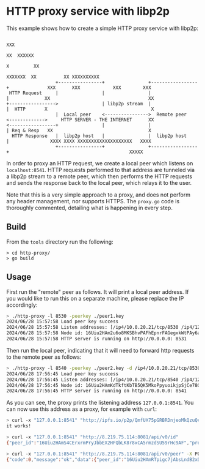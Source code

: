 # HTTP proxy service with libp2p

This example shows how to create a simple HTTP proxy service with libp2p:

```
                                                                                                    XXX
                                                                                                   XX  XXXXXX
                                                                                                  X         XX
                                                                                        XXXXXXX  XX          XX XXXXXXXXXX
                  +----------------+                +-----------------+              XXX      XXX            XXX        XXX
 HTTP Request     |                |                |                 |             XX                                    XX
+----------------->                | libp2p stream  |                 |  HTTP       X                                      X
                  |  Local peer    <---------------->  Remote peer    <------------->     HTTP SERVER - THE INTERNET      XX
<-----------------+                |                |                 | Req & Resp   XX                                   X
  HTTP Response   |  libp2p host   |                |  libp2p host    |               XXXX XXXX XXXXXXXXXXXXXXXXXXXX   XXXX
                  +----------------+                +-----------------+                                            XXXXX
```

In order to proxy an HTTP request, we create a local peer which listens on `localhost:8541`. HTTP requests performed to that address are tunneled via a libp2p stream to a remote peer, which then performs the HTTP requests and sends the response back to the local peer, which relays it to the user.

Note that this is a very simple approach to a proxy, and does not perform any header management, nor supports HTTPS. The `proxy.go` code is thoroughly commented, detailing what is happening in every step.

## Build

From the `tools` directory run the following:

```
> cd http-proxy/
> go build
```

## Usage

First run the "remote" peer as follows. It will print a local peer address. If you would like to run this on a separate machine, please replace the IP accordingly:

```sh
> ./http-proxy -l 8530 -peerkey ./peer1.key
2024/06/28 15:57:58 Load peer key success
2024/06/28 15:57:58 Listen addresses: [/ip4/10.0.20.21/tcp/8530 /ip4/127.0.0.1/tcp/8530]
2024/06/28 15:57:58 Node id: 16Uiu2HAm2u6o8MKSBhvPAFhEpnrFAGegxkWtPAy6aHfgcs8ZTM7u
2024/06/28 15:57:58 HTTP server is running on http://0.0.0.0: 8531
```

Then run the local peer, indicating that it will need to forward http requests to the remote peer as follows:

```sh
> ./http-proxy -l 8540 -peerkey ./peer2.key -d /ip4/10.0.20.21/tcp/8530/p2p/16Uiu2HAm2u6o8MKSBhvPAFhEpnrFAGegxkWtPAy6aHfgcs8ZTM7u
2024/06/28 17:56:45 Load peer key success
2024/06/28 17:56:45 Listen addresses: [/ip4/10.0.20.21/tcp/8540 /ip4/127.0.0.1/tcp/8540]
2024/06/28 17:56:45 Node id: 16Uiu2HAmKdTkftKbTB5QK5MkoPpyuoikjpSjCe78G1YjGTozEsMo
2024/06/28 17:56:45 HTTP server is running on http://0.0.0.0: 8541
```

As you can see, the proxy prints the listening address `127.0.0.1:8541`. You can now use this address as a proxy, for example with `curl`:

```sh
> curl -x "127.0.0.1:8541" "http://ipfs.io/p2p/QmfUX75pGRBRDnjeoMkQzuQczuCup2aYbeLxz5NzeSu9G6"
it works!

> curl -x "127.0.0.1:8541" "http://8.219.75.114:8081/api/v0/id"
{"peer_id":"16Uiu2HAmS4CErxrmPryJbbEX2HFQbLK8r8xCA5rmzdSU59rHc9AF","protocol_version":"aicn/0.0.1","agent_version":"v0.1.0","addresses":["/ip4/127.0.0.1/tcp/6001","/ip4/172.19.236.172/tcp/6001","/ip6/::1/tcp/6001"],"protocols":["/ipfs/ping/1.0.0","/libp2p/circuit/relay/0.2.0/stop","/AIL2/kad/1.0.0","/libp2p/autonat/1.0.0","/ipfs/id/1.0.0","/ipfs/id/push/1.0.0","/floodsub/1.0.0","/libp2p/circuit/relay/0.2.0/hop"]}

> curl -x "127.0.0.1:8541" "http://8.219.75.114:8081/api/v0/peer" -X POST --header "Content-Type: application/json" --data-raw "{\"node_id\": \"16Uiu2HAmRTpigc7jAbsLndB2xDEBMAXLb887SBEFhfdJeEJNtqRM\"}"
{"code":0,"message":"ok","data":{"peer_id":"16Uiu2HAmRTpigc7jAbsLndB2xDEBMAXLb887SBEFhfdJeEJNtqRM","protocol_version":"aicn/0.0.1","agent_version":"v0.1.0","addresses":["/ip4/122.99.183.54/tcp/6001","/ip4/127.0.0.1/tcp/6001","/ip6/::1/tcp/6001"],"protocols":["/ipfs/ping/1.0.0","/libp2p/circuit/relay/0.2.0/stop","/AIL2/kad/1.0.0","/libp2p/autonat/1.0.0","/ipfs/id/1.0.0","/ipfs/id/push/1.0.0","/floodsub/1.0.0","/libp2p/circuit/relay/0.2.0/hop"]}}

```
